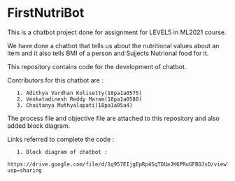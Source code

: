 # FirstNutriBot
This is a chatbot project done for assignment for LEVEL5 in ML2021 course.

We have done a chatbot that tells us about the nutritional values about an item and it also tells BMI of a person and Sujjects Nutrional food for it.

This repository contains code for the development of chatbot.

Contributors for this chatbot are :

       1. Adithya Vardhan Kolisetty(18pa1a0575)
       2. Venkatadinesh Reddy Maram(18pa1a0588)
       3. Chaitanya Muthyalapati(18pa1a05a4)
  
 The process file and objective file are attached to this repository and also added block diagram.
 
 Links referred to complete the code :
 
       1. Block diagram of chatbot :
              https://drive.google.com/file/d/1q957EIjgEpRp4SqTDUaJK6PRuGFBOJsD/view?usp=sharing
